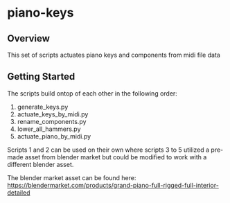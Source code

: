 # piano-keys

## Overview

This set of scripts actuates piano keys and components from midi file data

## Getting Started

The scripts build ontop of each other in the following order:

1. generate_keys.py
2. actuate_keys_by_midi.py
3. rename_components.py
4. lower_all_hammers.py
5. actuate_piano_by_midi.py

Scripts 1 and 2 can be used on their own where scripts 3 to 5 utilized a
pre-made asset from blender market but could be modified to work with a
different blender asset.

The blender market asset can be found here:
https://blendermarket.com/products/grand-piano-full-rigged-full-interior-detailed
